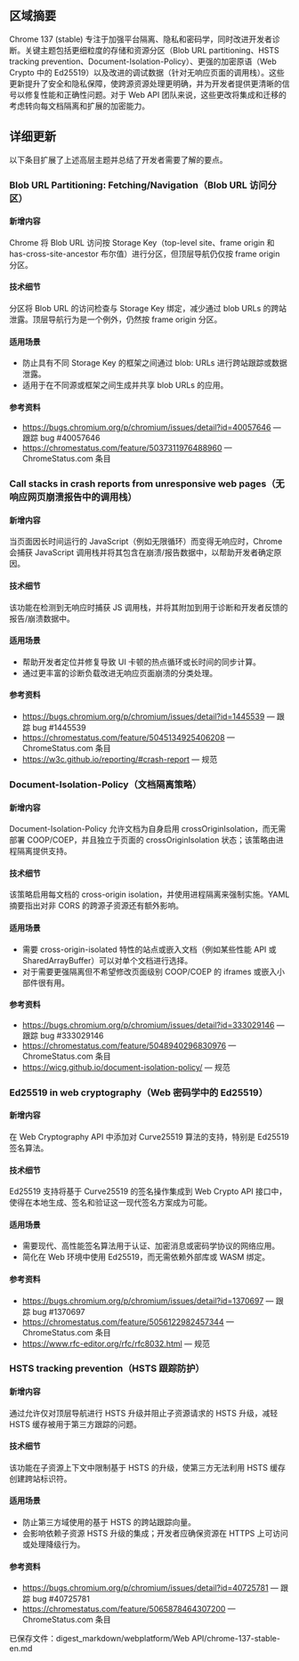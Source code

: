 ## 区域摘要

Chrome 137 (stable) 专注于加强平台隔离、隐私和密码学，同时改进开发者诊断。关键主题包括更细粒度的存储和资源分区（Blob URL partitioning、HSTS tracking prevention、Document-Isolation-Policy）、更强的加密原语（Web Crypto 中的 Ed25519）以及改进的调试数据（针对无响应页面的调用栈）。这些更新提升了安全和隐私保障，使跨源资源处理更明确，并为开发者提供更清晰的信号以修复性能和正确性问题。对于 Web API 团队来说，这些更改将集成和迁移的考虑转向每文档隔离和扩展的加密能力。

## 详细更新

以下条目扩展了上述高层主题并总结了开发者需要了解的要点。

### Blob URL Partitioning: Fetching/Navigation（Blob URL 访问分区）

#### 新增内容
Chrome 将 Blob URL 访问按 Storage Key（top-level site、frame origin 和 has-cross-site-ancestor 布尔值）进行分区，但顶层导航仍仅按 frame origin 分区。

#### 技术细节
分区将 Blob URL 的访问检查与 Storage Key 绑定，减少通过 blob URLs 的跨站泄露。顶层导航行为是一个例外，仍然按 frame origin 分区。

#### 适用场景
- 防止具有不同 Storage Key 的框架之间通过 blob: URLs 进行跨站跟踪或数据泄露。
- 适用于在不同源或框架之间生成并共享 blob URLs 的应用。

#### 参考资料
- https://bugs.chromium.org/p/chromium/issues/detail?id=40057646 — 跟踪 bug #40057646
- https://chromestatus.com/feature/5037311976488960 — ChromeStatus.com 条目

### Call stacks in crash reports from unresponsive web pages（无响应网页崩溃报告中的调用栈）

#### 新增内容
当页面因长时间运行的 JavaScript（例如无限循环）而变得无响应时，Chrome 会捕获 JavaScript 调用栈并将其包含在崩溃/报告数据中，以帮助开发者确定原因。

#### 技术细节
该功能在检测到无响应时捕获 JS 调用栈，并将其附加到用于诊断和开发者反馈的报告/崩溃数据中。

#### 适用场景
- 帮助开发者定位并修复导致 UI 卡顿的热点循环或长时间的同步计算。
- 通过更丰富的诊断负载改进无响应页面崩溃的分类处理。

#### 参考资料
- https://bugs.chromium.org/p/chromium/issues/detail?id=1445539 — 跟踪 bug #1445539
- https://chromestatus.com/feature/5045134925406208 — ChromeStatus.com 条目
- https://w3c.github.io/reporting/#crash-report — 规范

### Document-Isolation-Policy（文档隔离策略）

#### 新增内容
Document-Isolation-Policy 允许文档为自身启用 crossOriginIsolation，而无需部署 COOP/COEP，并且独立于页面的 crossOriginIsolation 状态；该策略由进程隔离提供支持。

#### 技术细节
该策略启用每文档的 cross-origin isolation，并使用进程隔离来强制实施。YAML 摘要指出对非 CORS 的跨源子资源还有额外影响。

#### 适用场景
- 需要 cross-origin-isolated 特性的站点或嵌入文档（例如某些性能 API 或 SharedArrayBuffer）可以对单个文档进行选择。
- 对于需要更强隔离但不希望修改页面级别 COOP/COEP 的 iframes 或嵌入小部件很有用。

#### 参考资料
- https://bugs.chromium.org/p/chromium/issues/detail?id=333029146 — 跟踪 bug #333029146
- https://chromestatus.com/feature/5048940296830976 — ChromeStatus.com 条目
- https://wicg.github.io/document-isolation-policy/ — 规范

### Ed25519 in web cryptography（Web 密码学中的 Ed25519）

#### 新增内容
在 Web Cryptography API 中添加对 Curve25519 算法的支持，特别是 Ed25519 签名算法。

#### 技术细节
Ed25519 支持将基于 Curve25519 的签名操作集成到 Web Crypto API 接口中，使得在本地生成、签名和验证这一现代签名方案成为可能。

#### 适用场景
- 需要现代、高性能签名算法用于认证、加密消息或密码学协议的网络应用。
- 简化在 Web 环境中使用 Ed25519，而无需依赖外部库或 WASM 绑定。

#### 参考资料
- https://bugs.chromium.org/p/chromium/issues/detail?id=1370697 — 跟踪 bug #1370697
- https://chromestatus.com/feature/5056122982457344 — ChromeStatus.com 条目
- https://www.rfc-editor.org/rfc/rfc8032.html — 规范

### HSTS tracking prevention（HSTS 跟踪防护）

#### 新增内容
通过允许仅对顶层导航进行 HSTS 升级并阻止子资源请求的 HSTS 升级，减轻 HSTS 缓存被用于第三方跟踪的问题。

#### 技术细节
该功能在子资源上下文中限制基于 HSTS 的升级，使第三方无法利用 HSTS 缓存创建跨站标识符。

#### 适用场景
- 防止第三方域使用的基于 HSTS 的跨站跟踪向量。
- 会影响依赖子资源 HSTS 升级的集成；开发者应确保资源在 HTTPS 上可访问或处理降级行为。

#### 参考资料
- https://bugs.chromium.org/p/chromium/issues/detail?id=40725781 — 跟踪 bug #40725781
- https://chromestatus.com/feature/5065878464307200 — ChromeStatus.com 条目

已保存文件：digest_markdown/webplatform/Web API/chrome-137-stable-en.md